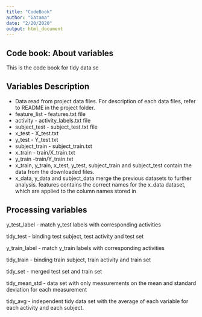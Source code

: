 ```yaml
---
title: "CodeBook"
author: "Gatama"
date: "2/20/2020"
output: html_document
---
```


## Code book: About variables
This is the code book for tidy data se
## Variables Description
- Data read from project data files. For description of each data files, refer to README in the project folder.
- feature_list - features.txt file
- activity - activity_labels.txt file
- subject_test - subject_test.txt file
- x_test - X_test.txt
- y_test - Y_test.txt
- subject_train - subject_train.txt
- x_train - train/X_train.txt
- y_train -train/Y_train.txt 
- x_train, y_train, x_test, y_test, subject_train and subject_test contain the data from the downloaded files.
- x_data, y_data and subject_data merge the previous datasets to further analysis.
features contains the correct names for the x_data dataset, which are applied to the column names stored in
## Processing variables
y_test_label - match y_test labels with corresponding activities

tidy_test - binding test subject, test activity and test set

y_train_label - match y_train labels with corresponding activities

tidy_train - binding train subject, train activity and train set

tidy_set - merged test set and train set

tidy_mean_std - data set with only measurements on the mean and standard deviation for each measurement

tidy_avg - independent tidy data set with the average of each variable for each activity and each subject.
